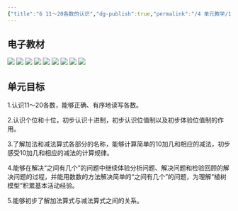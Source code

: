 ```yaml
---
{"title":"6 11～20各数的认识","dg-publish":true,"permalink":"/4 单元教学/1A 一上/6 11～20各数的认识/","dgPassFrontmatter":true,"noteIcon":""}
---
```



## 电子教材

<p class="grid-4">
	<img loading="lazy" decoding="async" src="https://download.pep.com.cn/xsxjc/22xjcsx11x/files/mobile/79.jpg">
	<img loading="lazy" decoding="async" src="https://download.pep.com.cn/xsxjc/22xjcsx11x/files/mobile/80.jpg">
	<img loading="lazy" decoding="async" src="https://download.pep.com.cn/xsxjc/22xjcsx11x/files/mobile/81.jpg">
	<img loading="lazy" decoding="async" src="https://download.pep.com.cn/xsxjc/22xjcsx11x/files/mobile/82.jpg">
	<img loading="lazy" decoding="async" src="https://download.pep.com.cn/xsxjc/22xjcsx11x/files/mobile/83.jpg">
	<img loading="lazy" decoding="async" src="https://download.pep.com.cn/xsxjc/22xjcsx11x/files/mobile/84.jpg">
	<img loading="lazy" decoding="async" src="https://download.pep.com.cn/xsxjc/22xjcsx11x/files/mobile/85.jpg">
	<img loading="lazy" decoding="async" src="https://download.pep.com.cn/xsxjc/22xjcsx11x/files/mobile/86.jpg">
	<img loading="lazy" decoding="async" src="https://download.pep.com.cn/xsxjc/22xjcsx11x/files/mobile/87.jpg">
</p>

## 单元目标

1.认识11〜20各数，能够正确、有序地读写各数。

2.认识个位和十位，初步认识十进制，初步认识位值制以及初步体验位值制的作用。

3.了解加法和减法算式各部分的名称，能够计算简单的10加几和相应的减法，初步感受10加几和相应的减法的计算规律。

4.能够在解决“之间有几个”的问题中继续体验分析问题、解决问题和检验回顾的解决问题的过程，并能用数数的方法解决简单的“之间有几个”的问题，为理解“植树模型”积累基本活动经验。

5.能够初步了解加法算式与减法算式之间的关系。

